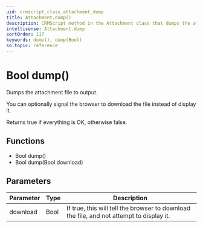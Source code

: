 ```yaml
---
uid: crmscript_class_attachment_dump
title: Attachment.dump()
description: CRMScript method in the Attachment class that dumps the attachment file to output
intellisense: Attachment.dump
sortOrder: 117
keywords: dump(), dump(Bool)
so.topic: reference
---
```


# Bool dump()

Dumps the attachment file to output.

You can optionally signal the browser to download the file instead of display it.

Returns true if everything is OK, otherwise false.

## Functions

* Bool dump()
* Bool dump(Bool download)

## Parameters

| Parameter | Type | Description |
|---|---|---|
| download | Bool | If true, this will tell the browser to download the file, and not attempt to display it. |
